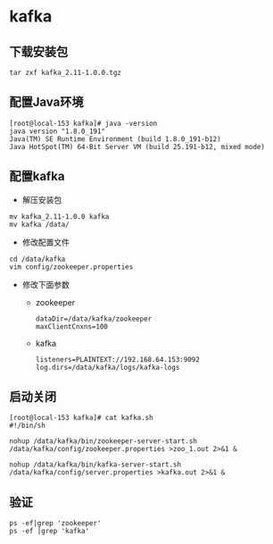 # kafka

## 下载安装包

```shell
tar zxf kafka_2.11-1.0.0.tgz

```

## 配置Java环境

```shell
[root@local-153 kafka]# java -version
java version "1.8.0_191"
Java(TM) SE Runtime Environment (build 1.8.0_191-b12)
Java HotSpot(TM) 64-Bit Server VM (build 25.191-b12, mixed mode)
```

## 配置kafka

* 解压安装包

```shell
mv kafka_2.11-1.0.0 kafka
mv kafka /data/

```

* 修改配置文件

```shell
cd /data/kafka
vim config/zookeeper.properties
```

* 修改下面参数
    * zookeeper
    
        ```shell
        dataDir=/data/kafka/zookeeper
        maxClientCnxns=100
        ```
    
    * kafka
        
        ```
        listeners=PLAINTEXT://192.168.64.153:9092
        log.dirs=/data/kafka/logs/kafka-logs
        ```

## 启动关闭

```shell
[root@local-153 kafka]# cat kafka.sh 
#!/bin/sh

nohup /data/kafka/bin/zookeeper-server-start.sh /data/kafka/config/zookeeper.properties >zoo_1.out 2>&1 &

nohup /data/kafka/bin/kafka-server-start.sh /data/kafka/config/server.properties >kafka.out 2>&1 &
```

## 验证

```
ps -ef|grep 'zookeeper' 
ps -ef |grep 'kafka'
```


